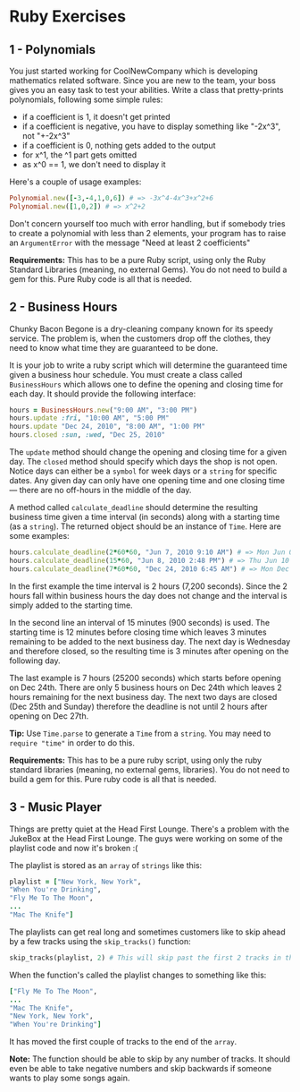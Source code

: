 # Ruby Exercises

## 1 - Polynomials
You just started working for CoolNewCompany which is developing mathematics related software. Since you are new to the team, your boss gives you an easy task to test your abilities. Write a class that pretty-prints polynomials, following some simple rules:

- if a coefficient is 1, it doesn't get printed
- if a coefficient is negative, you have to display something like "-2x^3", not "+-2x^3"
- if a coefficient is 0, nothing gets added to the output
- for x^1, the ^1 part gets omitted
- as x^0 == 1, we don't need to display it

Here's a couple of usage examples:
```ruby
Polynomial.new([-3,-4,1,0,6]) # => -3x^4-4x^3+x^2+6
Polynomial.new([1,0,2]) # => x^2+2
```

Don't concern yourself too much with error handling, but if somebody tries to create a polynomial with less than 2 elements, your program has to raise an `ArgumentError` with the message "Need at least 2 coefficients"

**Requirements:** This has to be a pure Ruby script, using only the Ruby Standard Libraries (meaning, no external Gems). You do not need to build a gem for this. Pure Ruby code is all that is needed.

## 2 - Business Hours
Chunky Bacon Begone is a dry-cleaning company known for its speedy service. The problem is, when the customers drop off the clothes, they need to know what time they are guaranteed to be done.

It is your job to write a ruby script which will determine the guaranteed time given a business hour schedule. You must create a class called `BusinessHours` which allows one to define the opening and closing time for each day. It should provide the following interface:

```ruby
hours = BusinessHours.new("9:00 AM", "3:00 PM")
hours.update :fri, "10:00 AM", "5:00 PM"
hours.update "Dec 24, 2010", "8:00 AM", "1:00 PM"
hours.closed :sun, :wed, "Dec 25, 2010"
```

The `update` method should change the opening and closing time for a given day. The `closed` method should specify which days the shop is not open. Notice days can either be a `symbol` for week days or a `string` for specific dates. Any given day can only have one opening time and one closing time — there are no off-hours in the middle of the day.

A method called `calculate_deadline` should determine the resulting business time given a time interval (in seconds) along with a starting time (as a `string`). The returned object should be an instance of `Time`. Here are some examples:

```ruby
hours.calculate_deadline(2*60*60, "Jun 7, 2010 9:10 AM") # => Mon Jun 07 11:10:00 2010
hours.calculate_deadline(15*60, "Jun 8, 2010 2:48 PM") # => Thu Jun 10 09:03:00 2010
hours.calculate_deadline(7*60*60, "Dec 24, 2010 6:45 AM") # => Mon Dec 27 11:00:00 2010
```

In the first example the time interval is 2 hours (7,200 seconds). Since the 2 hours fall within business hours the day does not change and the interval is simply added to the starting time.

In the second line an interval of 15 minutes (900 seconds) is used. The starting time is 12 minutes before closing time which leaves 3 minutes remaining to be added to the next business day. The next day is Wednesday and therefore closed, so the resulting time is 3 minutes after opening on the following day.

The last example is 7 hours (25200 seconds) which starts before opening on Dec 24th. There are only 5 business hours on Dec 24th which leaves 2 hours remaining for the next business day. The next two days are closed (Dec 25th and Sunday) therefore the deadline is not until 2 hours after opening on Dec 27th.

**Tip:** Use `Time.parse` to generate a `Time` from a `string`. You may need to `require "time"` in order to do this.

**Requirements:** This has to be a pure ruby script, using only the ruby standard libraries (meaning, no external gems, libraries). You do not need to build a gem for this. Pure ruby code is all that is needed.


## 3 - Music Player

Things are pretty quiet at the Head First Lounge. There's a problem with the JukeBox at the Head First Lounge. The guys were working on some of the playlist code and now it's broken :(

The playlist is stored as an `array` of `strings` like this:

```ruby
playlist = ["New York, New York",
"When You're Drinking",
"Fly Me To The Moon",
...
"Mac The Knife"]
```

The playlists can get real long and sometimes customers like to skip ahead by a few tracks using the `skip_tracks()` function:

```ruby
skip_tracks(playlist, 2) # This will skip past the first 2 tracks in the array
```

When the function's called the playlist changes to something like this:

```ruby
["Fly Me To The Moon",
...
"Mac The Knife",
"New York, New York",
"When You're Drinking"]
```

It has moved the first couple of tracks to the end of the `array`.

**Note:** The function should be able to skip by any number of tracks. It should even be able to take negative numbers and skip backwards if someone wants to play some songs again.
